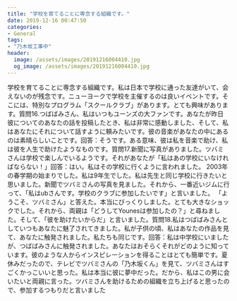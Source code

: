 ```yaml
---
title: "学校を育てることに専念する組織です。"
date: 2019-12-16 00:47:50
categories:
- General
tags:
- "乃木坂工事中"
header:
  image: /assets/images/20191216004410.jpg
  og_image: /assets/images/20191216004410.jpg
---
```


学校を育てることに専念する組織です。私は日本で学校に通った友達がいて、会えないのが残念です。ニューヨークで学校を主催するのは良いイベントです。そこには、特別なプログラム「スクールクラブ」があります。とても興味があります。質問16.つばばみさん、私はいつもユーンズの大ファンです。あなたが昨日彼についてのあなたの話を投稿したとき、私は非常に感動しました、そして、私はあなたにそれについて話すように頼みたいです。彼の音楽があなたの中にあるのは素晴らしいことです。回答：そうです。ある意味、彼は私を音楽で助け、私は彼を人生で助けたようなものです。質問17.新聞に写真がありました。ツバミさんは学校で楽しんでいるようです。それがあなたが「私はあの学校にいなければならない！」回答：はい。私はその学校に行くように言われました。 2003年の春学期の始まりでした。私は9年生でした。私は先生と同じ学校に行きたいと思いました。新聞でツバミさんの写真を見ました。それから、一番近いジムに行って、「私はubさんです。学校のクラブに参加したいです」と言いました。 「ようこそ、ツバミさん」と答えた。本当にびっくりしました。とても大きなショックでした。それから、両親は「どうしてYounesは参加したの？」と尋ねました。そして、「彼を助けたいからだ」と言いました。質問18.私はつばばみさんとしていつもあなたに魅了されてきました。私が子供の頃、私はあなたの作品を見て、あなたに触発されました。私たちも同じです。回答：私は中学校にいましたが、つばばみさんに触発されました。あなたはおそらくそれがどのように知っています。彼のような人からインスピレーションを得ることはとても簡単です。夏休みだったので、テレビでツバミさんの「乃木坂くん」を見て、ツバミさんはすごくかっこいいと思った。私は本当に彼に夢中だった。だから、私はこの男に会いたいと両親に言った。ツバミさんを助けるための組織を立ち上げると思ったので、参加するつもりだと言いました
